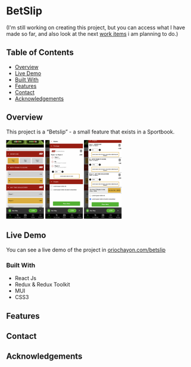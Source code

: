 # BetSlip

(I'm still working on creating this project, but you can access what I have made so far, and also look at the next [work items](https://github.com/orioch/BetSlip/issues) i am planning to do.)

## Table of Contents

- [Overview](#overview)
- [Live Demo](#live-demo)
- [Built With](#built-with)
- [Features](#features)
- [Contact](#contact)
- [Acknowledgements](#acknowledgements)

## Overview

This project is a “Betslip” - a small feature that exists in a Sportbook.

<img src="https://github.com/orioch/BetSlip/blob/26-take-care-of-warnings-and-finishing-everything/screenshots/Screen%20Shot%202022-12-01%20at%2013.32.54.png?raw=true" width=20% height=20%>      <img src="https://github.com/orioch/BetSlip/blob/26-take-care-of-warnings-and-finishing-everything/screenshots/Screen%20Shot%202022-12-01%20at%2013.33.16.png?raw=true" width=20% height=20%>      <img src="https://github.com/orioch/BetSlip/blob/26-take-care-of-warnings-and-finishing-everything/screenshots/Screen%20Shot%202022-12-01%20at%2013.33.37.png?raw=true" width=20% height=20%> 

## Live Demo

You can see a live demo of the project in [oriochayon.com/betslip](https://oriochayon.com/betslip)

<!-- TODO: Add a screenshot of the live project.
    1. Link to a 'live demo.'
    2. Describe your overall experience in a couple of sentences.
    3. List a few specific technical things that you learned or improved on.
    4. Share any other tips or guidance for others attempting this or something similar.
 -->

### Built With

- React Js
- Redux & Redux Toolkit
- MUI
- CSS3

<!-- TODO: List any MAJOR libraries/frameworks (e.g. React, Tailwind) with links to their homepages. -->

## Features

<!-- TODO: List what specific 'user problems' that this application solves. -->

## Contact

<!-- TODO: Include icons and links to your RELEVANT, PROFESSIONAL 'DEV-ORIENTED' social media. LinkedIn and dev.to are minimum. -->

## Acknowledgements

<!-- TODO: List any blog posts, tutorials or plugins that you may have used to complete the project. Only list those that had a significant impact. Obviously, we all 'Google' stuff while working on our things, but maybe something in particular stood out as a 'major contributor' to your skill set for this project. -->
